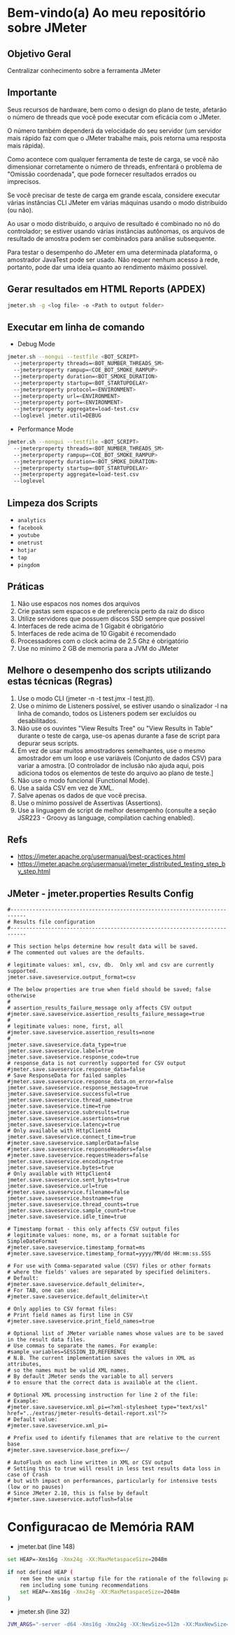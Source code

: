 # Bem-vindo(a) Ao meu repositório sobre JMeter

## Objetivo Geral

Centralizar conhecimento sobre a ferramenta JMeter

## Importante

Seus recursos de hardware, bem como o design do plano de teste, afetarão o número de threads que você pode executar com eficácia com o JMeter. 

O número também dependerá da velocidade do seu servidor (um servidor mais rápido faz com que o JMeter trabalhe mais, pois retorna uma resposta mais rápida). 

Como acontece com qualquer ferramenta de teste de carga, se você não dimensionar corretamente o número de threads, enfrentará o problema de "Omissão coordenada", que pode fornecer resultados errados ou imprecisos. 

Se você precisar de teste de carga em grande escala, considere executar várias instâncias CLI JMeter em várias máquinas usando o modo distribuído (ou não). 

Ao usar o modo distribuído, o arquivo de resultado é combinado no nó do controlador; se estiver usando várias instâncias autônomas, os arquivos de resultado de amostra podem ser combinados para análise subsequente. 

Para testar o desempenho do JMeter em uma determinada plataforma, o amostrador JavaTest pode ser usado. Não requer nenhum acesso à rede, portanto, pode dar uma ideia quanto ao rendimento máximo possível.

## Gerar resultados em HTML Reports (APDEX)

```sh
jmeter.sh -g <log file> -o <Path to output folder>
```
  
## Executar em linha de comando

- Debug Mode

```sh
jmeter.sh --nongui --testfile <BOT_SCRIPT>
  --jmeterproperty threads=<BOT_NUMBER_THREADS_SM>
  --jmeterproperty rampup=<COE_BOT_SMOKE_RAMPUP>
  --jmeterproperty duration=<BOT_SMOKE_DURATION>
  --jmeterproperty startup=<BOT_STARTUPDELAY>
  --jmeterproperty protocol=<ENVIRONMENT>
  --jmeterproperty url=<ENVIRONMENT>  
  --jmeterproperty port=<ENVIRONMENT>
  --jmeterproperty aggregate=load-test.csv
  --loglevel jmeter.util=DEBUG
```

- Performance Mode

```sh
jmeter.sh --nongui --testfile <BOT_SCRIPT>
  --jmeterproperty threads=<BOT_NUMBER_THREADS_SM>
  --jmeterproperty rampup=<COE_BOT_SMOKE_RAMPUP>
  --jmeterproperty duration=<BOT_SMOKE_DURATION>
  --jmeterproperty startup=<BOT_STARTUPDELAY>
  --jmeterproperty aggregate=load-test.csv
  --loglevel
 ```

## Limpeza dos Scripts

- `analytics`
- `facebook`
- `youtube`
- `onetrust`
- `hotjar`
- `tap`
- `pingdom`


## Práticas

<ol>
  <li>Não use espacos nos nomes dos arquivos</li>
  <li>Crie pastas sem espacos e de preferencia perto da raiz do disco</li>
  <li>Utilize servidores que possuem discos SSD sempre que possivel</li>
  <li>Interfaces de rede acima de 1 Gigabit é obrigatório</li>
  <li>Interfaces de rede acima de 10 Gigabit é recomendado</li>
  <li>Processadores com o clock acima de 2.5 Ghz é obrigatório</li>
  <li>Use no minimo 2 GB de memoria para a JVM do JMeter</li>
</ol>

## Melhore o desempenho dos scripts utilizando estas técnicas (Regras)

<ol>
  <li>Use o modo CLI (jmeter -n -t test.jmx -l test.jtl).</li>
  <li>Use o mínimo de Listeners possível, se estiver usando o sinalizador -l na linha de comando, todos os Listeners podem ser excluídos ou desabilitados.</li>
  <li>Não use os ouvintes "View Results Tree" ou "View Results in Table" durante o teste de carga, use-os apenas durante a fase de script para depurar seus scripts.</li>
  <li>Em vez de usar muitos amostradores semelhantes, use o mesmo amostrador em um loop e use variáveis (Conjunto de dados CSV) para variar a amostra. [O controlador de inclusão não ajuda aqui, pois adiciona todos os elementos de teste do arquivo ao plano de teste.]</li>
  <li>Não use o modo funcional (Functional Mode).</li>
  <li>Use a saída CSV em vez de XML.</li>
  <li>Salve apenas os dados de que você precisa.</li>
  <li>Use o mínimo possível de Assertivas (Assertions).</li>
  <li>Use a linguagem de script de melhor desempenho (consulte a seção JSR223 - Groovy as language, compilation caching enabled).</li>
</ol>

## Refs

- https://jmeter.apache.org/usermanual/best-practices.html
- https://jmeter.apache.org/usermanual/jmeter_distributed_testing_step_by_step.html


## JMeter - jmeter.properties Results Config

```properties
#---------------------------------------------------------------------------
# Results file configuration
#---------------------------------------------------------------------------

# This section helps determine how result data will be saved.
# The commented out values are the defaults.

# legitimate values: xml, csv, db.  Only xml and csv are currently supported.
jmeter.save.saveservice.output_format=csv

# The below properties are true when field should be saved; false otherwise
#
# assertion_results_failure_message only affects CSV output
#jmeter.save.saveservice.assertion_results_failure_message=true
#
# legitimate values: none, first, all
#jmeter.save.saveservice.assertion_results=none
#
jmeter.save.saveservice.data_type=true
jmeter.save.saveservice.label=true
jmeter.save.saveservice.response_code=true
# response_data is not currently supported for CSV output
#jmeter.save.saveservice.response_data=false
# Save ResponseData for failed samples
#jmeter.save.saveservice.response_data.on_error=false
jmeter.save.saveservice.response_message=true
jmeter.save.saveservice.successful=true
jmeter.save.saveservice.thread_name=true
jmeter.save.saveservice.time=true
jmeter.save.saveservice.subresults=true
jmeter.save.saveservice.assertions=true
jmeter.save.saveservice.latency=true
# Only available with HttpClient4
jmeter.save.saveservice.connect_time=true
#jmeter.save.saveservice.samplerData=false
#jmeter.save.saveservice.responseHeaders=false
#jmeter.save.saveservice.requestHeaders=false
jmeter.save.saveservice.encoding=true
jmeter.save.saveservice.bytes=true
# Only available with HttpClient4
jmeter.save.saveservice.sent_bytes=true
jmeter.save.saveservice.url=true
#jmeter.save.saveservice.filename=false
jmeter.save.saveservice.hostname=true
jmeter.save.saveservice.thread_counts=true
jmeter.save.saveservice.sample_count=true
jmeter.save.saveservice.idle_time=true

# Timestamp format - this only affects CSV output files
# legitimate values: none, ms, or a format suitable for SimpleDateFormat
#jmeter.save.saveservice.timestamp_format=ms
#jmeter.save.saveservice.timestamp_format=yyyy/MM/dd HH:mm:ss.SSS

# For use with Comma-separated value (CSV) files or other formats
# where the fields' values are separated by specified delimiters.
# Default:
#jmeter.save.saveservice.default_delimiter=,
# For TAB, one can use:
#jmeter.save.saveservice.default_delimiter=\t

# Only applies to CSV format files:
# Print field names as first line in CSV
#jmeter.save.saveservice.print_field_names=true

# Optional list of JMeter variable names whose values are to be saved in the result data files.
# Use commas to separate the names. For example:
#sample_variables=SESSION_ID,REFERENCE
# N.B. The current implementation saves the values in XML as attributes,
# so the names must be valid XML names.
# By default JMeter sends the variable to all servers
# to ensure that the correct data is available at the client.

# Optional XML processing instruction for line 2 of the file:
# Example:
#jmeter.save.saveservice.xml_pi=<?xml-stylesheet type="text/xsl" href="../extras/jmeter-results-detail-report.xsl"?>
# Default value:
#jmeter.save.saveservice.xml_pi=

# Prefix used to identify filenames that are relative to the current base
#jmeter.save.saveservice.base_prefix=~/

# AutoFlush on each line written in XML or CSV output
# Setting this to true will result in less test results data loss in case of Crash
# but with impact on performances, particularly for intensive tests (low or no pauses)
# Since JMeter 2.10, this is false by default
#jmeter.save.saveservice.autoflush=false
```


# Configuracao de Memória RAM

- jmeter.bat (line 148)
 
```sh
set HEAP=-Xms16g -Xmx24g -XX:MaxMetaspaceSize=2048m

if not defined HEAP (
    rem See the unix startup file for the rationale of the following parameters,
    rem including some tuning recommendations
    set HEAP=-Xms16g -Xmx24g -XX:MaxMetaspaceSize=2048m
)
```

- jmeter.sh (line 32)

```sh
JVM_ARGS="-server -d64 -Xms16g -Xmx24g -XX:NewSize=512m -XX:MaxNewSize=512m -XX:+UseConcMarkSweepGC -XX:+DisableExplicitGC"
```
